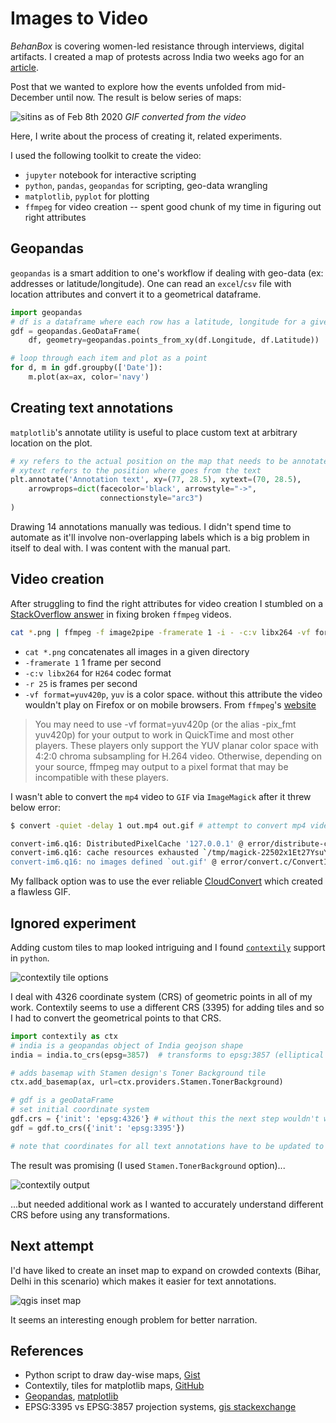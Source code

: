 # Images to Video

*BehanBox* is covering women-led resistance through interviews, digital artifacts. I created a map of protests across India two weeks ago for an [article](https://www.behanbox.com/women-led-protest-map-against-citizenship-laws-in-india/).

Post that we wanted to explore how the events unfolded from mid-December until now. The result is below series of maps:

![sitins as of Feb 8th 2020](../../../../images/sitins.gif)
*GIF converted from the video*

Here, I write about the process of creating it, related experiments.

I used the following toolkit to create the video:

- `jupyter` notebook for interactive scripting
- `python`, `pandas`, `geopandas` for scripting, geo-data wrangling
- `matplotlib`, `pyplot` for plotting
- `ffmpeg` for video creation -- spent good chunk of my time in figuring out right attributes

## Geopandas
`geopandas` is a smart addition to one's workflow if dealing with geo-data (ex: addresses or latitude/longitude). One can read an `excel`/`csv` file with location attributes and convert it to a geometrical dataframe.

```py
import geopandas
# df is a dataframe where each row has a latitude, longitude for a given data point
gdf = geopandas.GeoDataFrame(
    df, geometry=geopandas.points_from_xy(df.Longitude, df.Latitude))

# loop through each item and plot as a point
for d, m in gdf.groupby(['Date']):
    m.plot(ax=ax, color='navy')
```

## Creating text annotations
`matplotlib`'s annotate utility is useful to place custom text at arbitrary location on the plot.

```py
# xy refers to the actual position on the map that needs to be annotated
# xytext refers to the position where goes from the text
plt.annotate('Annotation text', xy=(77, 28.5), xytext=(70, 28.5),
    arrowprops=dict(facecolor='black', arrowstyle="->",
                    connectionstyle="arc3")
)
```

Drawing 14 annotations manually was tedious. I didn't spend time to automate as it'll involve non-overlapping labels which is a big problem in itself to deal with. I was content with the manual part.

## Video creation

After struggling to find the right attributes for video creation I stumbled on a [StackOverflow answer](https://stackoverflow.com/questions/46397240/ffmpeg-image2pipe-producing-broken-video) in fixing broken `ffmpeg` videos.

```bash
cat *.png | ffmpeg -f image2pipe -framerate 1 -i - -c:v libx264 -vf format=yuv420p -r 25 sitins.mp4
```
- `cat *.png` concatenates all images in a given directory
- `-framerate 1` 1 frame per second
- `-c:v libx264` for `H264` codec format
- `-r 25` is frames per second
- `-vf format=yuv420p`, `yuv` is a color space. without this attribute the video wouldn't play on Firefox or on mobile browsers. From `ffmpeg`'s [website](https://trac.ffmpeg.org/wiki/Encode/H.264)

> You may need to use -vf format=yuv420p (or the alias -pix_fmt yuv420p) for your output to work in QuickTime and most other players.
> These players only support the YUV planar color space with 4:2:0 chroma subsampling for H.264 video.
> Otherwise, depending on your source, ffmpeg may output to a pixel format that may be incompatible with these players. 

I wasn't able to convert the `mp4` video to `GIF` via `ImageMagick` after it threw below error:

```bash
$ convert -quiet -delay 1 out.mp4 out.gif # attempt to convert mp4 video to GIF

convert-im6.q16: DistributedPixelCache '127.0.0.1' @ error/distribute-cache.c/ConnectPixelCacheServer/244.
convert-im6.q16: cache resources exhausted `/tmp/magick-22502x1Et27YsuYN2.pam' @ error/cache.c/OpenPixelCache/3984.
convert-im6.q16: no images defined `out.gif' @ error/convert.c/ConvertImageCommand/3258.
```

My fallback option was to use the ever reliable [CloudConvert](https://cloudconvert.com/) which created a flawless GIF.

## Ignored experiment
Adding custom tiles to map looked intriguing and I found [`contextily`](https://github.com/darribas/contextily) support in `python`.

![contextily tile options](https://raw.githubusercontent.com/darribas/contextily/master/tiles.png)

I deal with 4326 coordinate system (CRS) of geometric points in all of my work. Contextily seems to use a different CRS (3395) for adding tiles and so I had to convert the geometrical points to that CRS.

```py
import contextily as ctx
# india is a geopandas object of India geojson shape
india = india.to_crs(epsg=3857)  # transforms to epsg:3857 (elliptical mercator) projection

# adds basemap with Stamen design's Toner Background tile
ctx.add_basemap(ax, url=ctx.providers.Stamen.TonerBackground)

# gdf is a geoDataFrame
# set initial coordinate system
gdf.crs = {'init': 'epsg:4326'} # without this the next step wouldn't work as it needs a base CRS
gdf = gdf.to_crs({'init': 'epsg:3395'})

# note that coordinates for all text annotations have to be updated to the adopted CRS. It's easy to do that if axis isn't turned off and by trial and error.
```

The result was promising (I used `Stamen.TonerBackground` option)...

![contextily output](../../../../images/sitins-contextily.gif)

...but needed additional work as I wanted to accurately understand different CRS before using any transformations.

## Next attempt

I'd have liked to create an inset map to expand on crowded contexts (Bihar, Delhi in this scenario) which makes it easier for text annotations.

![qgis inset map](http://nyalldawson.net/wp-content/uploads/2014/01/demo_map.png)

It seems an interesting enough problem for better narration.

## References

- Python script to draw day-wise maps, [Gist](https://gist.github.com/bkamapantula/fdeb9993e5944edfa6dff08763775418)
- Contextily, tiles for matplotlib maps, [GitHub](https://github.com/darribas/contextily)
- [Geopandas](https://geopandas.org/), [matplotlib](https://matplotlib.org/)
- EPSG:3395 vs EPSG:3857 projection systems, [gis stackexchange](https://gis.stackexchange.com/questions/259121/transformation-functions-for-epsg3395-projection-vs-epsg3857)
